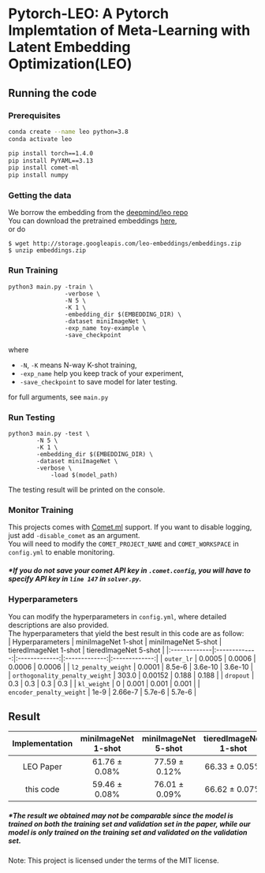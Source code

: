 # Pytorch-LEO: A Pytorch Implemtation of Meta-Learning with Latent Embedding Optimization(LEO)

## Running the code
### Prerequisites

```sh
conda create --name leo python=3.8
conda activate leo

pip install torch==1.4.0
pip install PyYAML==3.13
pip install comet-ml
pip install numpy
```

### Getting the data
We borrow the embedding from the [deepmind/leo repo](https://github.com/deepmind/leo)  
You can download the pretrained embeddings [here](http://storage.googleapis.com/leo-embeddings/embeddings.zip),   
or do   
```
$ wget http://storage.googleapis.com/leo-embeddings/embeddings.zip
$ unzip embeddings.zip
```

### Run Training 
```
python3 main.py -train \ 
                -verbose \ 
                -N 5 \ 
                -K 1 \ 
                -embedding_dir $(EMBEDDING_DIR) \ 
                -dataset miniImageNet \ 
                -exp_name toy-example \ 
                -save_checkpoint
```                
where
+ `-N`, `-K` means N-way K-shot training,  
+ `-exp_name` help you keep track of your experiment,     
+ `-save_checkpoint` to save model for later testing.

for full arguments, see `main.py`  

### Run Testing
```
python3 main.py -test \
		-N 5 \
		-K 1 \
		-embedding_dir $(EMBEDDING_DIR) \
		-dataset miniImageNet \
		-verbose \
    		-load $(model_path) 
```
The testing result will be printed on the console.

### Monitor Training
This projects comes with [Comet.ml](https://www.comet.ml/site/) support. If you want to disable logging, just add `-disable_comet` as an argument.  
You will need to modify the `COMET_PROJECT_NAME` and `COMET_WORKSPACE` in `config.yml` to enable monitoring.
##### *If you do not save your comet API key in `.comet.config`, you will have to specify API key in `line 147` in `solver.py`.
### Hyperparameters
You can modify the hyperparameters in `config.yml`, where detailed descriptions are also provided.  
The hyperparameters that yield the best result in this code are as follow:  
| Hyperparameters | miniImageNet 1-shot | miniImageNet 5-shot | tieredImageNet 1-shot | tieredImageNet 5-shot |
|:-------------|:-------------:|:-------------:|:-------------:|:-------------:| 
| `outer_lr` | 0.0005 | 0.0006 | 0.0006 | 0.0006 |
| `l2_penalty_weight` | 0.0001 | 8.5e-6 | 3.6e-10 | 3.6e-10 |
| `orthogonality_penalty_weight` | 303.0 | 0.00152 | 0.188 | 0.188 |
| `dropout` | 0.3 | 0.3 | 0.3 | 0.3 |
| `kl_weight` | 0 | 0.001 | 0.001 | 0.001 |
| `encoder_penalty_weight` | 1e-9 | 2.66e-7 | 5.7e-6 | 5.7e-6 |


## Result

| Implementation | miniImageNet 1-shot | miniImageNet 5-shot | tieredImageNet 1-shot | tieredImageNet 5-shot |
|:-------------:|:-------------:|:-------------:|:-------------:|:-------------:| 
| LEO Paper | 61.76 ± 0.08% | 77.59 ± 0.12% | 66.33 ± 0.05% | 81.44 ± 0.09% |
| this code | 59.46 ± 0.08% | 76.01 ± 0.09% | 66.62 ± 0.07% | 81.72 ± 0.09% |

##### *The result we obtained may not be comparable since the model is trained on both the training set and validation set in the paper, while our model is only trained on the training set and validated on the validation set.  
  
Note: This project is licensed under the terms of the MIT license.  
